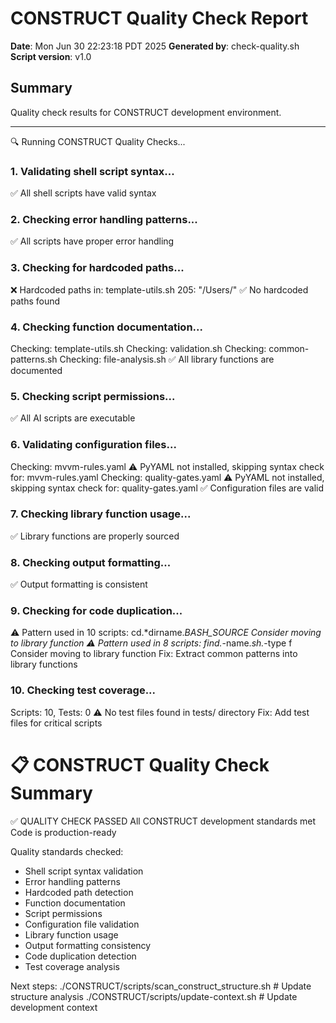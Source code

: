 # CONSTRUCT Quality Check Report

**Date**: Mon Jun 30 22:23:18 PDT 2025
**Generated by**: check-quality.sh
**Script version**: v1.0

## Summary

Quality check results for CONSTRUCT development environment.

---

🔍 Running CONSTRUCT Quality Checks...

### 1. Validating shell script syntax...
✅ All shell scripts have valid syntax

### 2. Checking error handling patterns...
✅ All scripts have proper error handling

### 3. Checking for hardcoded paths...
❌ Hardcoded paths in: template-utils.sh
   205:        "/Users/"
✅ No hardcoded paths found

### 4. Checking function documentation...
Checking: template-utils.sh
Checking: validation.sh
Checking: common-patterns.sh
Checking: file-analysis.sh
✅ All library functions are documented

### 5. Checking script permissions...
✅ All AI scripts are executable

### 6. Validating configuration files...
Checking: mvvm-rules.yaml
⚠️ PyYAML not installed, skipping syntax check for: mvvm-rules.yaml
Checking: quality-gates.yaml
⚠️ PyYAML not installed, skipping syntax check for: quality-gates.yaml
✅ Configuration files are valid

### 7. Checking library function usage...
✅ Library functions are properly sourced

### 8. Checking output formatting...
✅ Output formatting is consistent

### 9. Checking for code duplication...
⚠️ Pattern used in 10 scripts: cd.*dirname.*BASH_SOURCE
   Consider moving to library function
⚠️ Pattern used in 8 scripts: find.*-name.*sh.*-type f
   Consider moving to library function
   Fix: Extract common patterns into library functions

### 10. Checking test coverage...
Scripts: 10, Tests: 0
⚠️ No test files found in tests/ directory
   Fix: Add test files for critical scripts


📋 CONSTRUCT Quality Check Summary
=============================================
✅ QUALITY CHECK PASSED
   All CONSTRUCT development standards met
   Code is production-ready

Quality standards checked:
  - Shell script syntax validation
  - Error handling patterns
  - Hardcoded path detection
  - Function documentation
  - Script permissions
  - Configuration file validation
  - Library function usage
  - Output formatting consistency
  - Code duplication detection
  - Test coverage analysis

Next steps:
  ./CONSTRUCT/scripts/scan_construct_structure.sh  # Update structure analysis
  ./CONSTRUCT/scripts/update-context.sh           # Update development context
